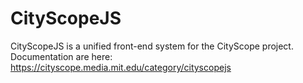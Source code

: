 # CityScopeJS

CityScopeJS is a unified front-end system for the CityScope project. 
Documentation are here: https://cityscope.media.mit.edu/category/cityscopejs
